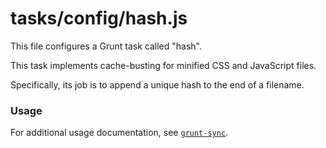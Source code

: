 # tasks/config/hash.js


This file configures a Grunt task called "hash".

This task implements cache-busting for minified CSS and JavaScript files.

Specifically, its job is to append a unique hash to the end of a filename.


### Usage

For additional usage documentation, see [`grunt-sync`](https://github.com/jgallen23/grunt-hash/tree/0.5.0#grunt-hash).


<docmeta name="displayName" value="hash.js">

